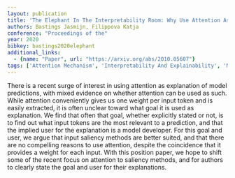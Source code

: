 ```yaml
---
layout: publication
title: 'The Elephant In The Interpretability Room: Why Use Attention As Explanation When We Have Saliency Methods?'
authors: Bastings Jasmijn, Filippova Katja
conference: "Proceedings of the"
year: 2020
bibkey: bastings2020elephant
additional_links:
  - {name: "Paper", url: "https://arxiv.org/abs/2010.05607"}
tags: ['Attention Mechanism', 'Interpretability And Explainability', 'Model Architecture', 'Reinforcement Learning', 'Uncategorized']
---
```

There is a recent surge of interest in using attention as explanation of model predictions, with mixed evidence on whether attention can be used as such. While attention conveniently gives us one weight per input token and is easily extracted, it is often unclear toward what goal it is used as explanation. We find that often that goal, whether explicitly stated or not, is to find out what input tokens are the most relevant to a prediction, and that the implied user for the explanation is a model developer. For this goal and user, we argue that input saliency methods are better suited, and that there are no compelling reasons to use attention, despite the coincidence that it provides a weight for each input. With this position paper, we hope to shift some of the recent focus on attention to saliency methods, and for authors to clearly state the goal and user for their explanations.
